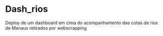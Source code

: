# Dash_rios
Deploy de um dashboard em cima do acompanhamento das cotas de rios de Manaus retirados por webscrapping

